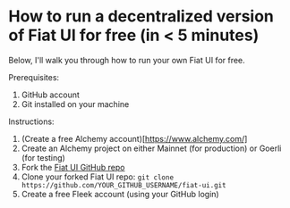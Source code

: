 # How to run a decentralized version of Fiat UI for free (in < 5 minutes)

Below, I'll walk you through how to run your own Fiat UI for free.

Prerequisites:
1. GitHub account
2. Git installed on your machine

Instructions:
1. (Create a free Alchemy account)[https://www.alchemy.com/]
2. Create an Alchemy project on either Mainnet (for production) or Goerli (for testing)
3. Fork the [Fiat UI GitHub repo](https://github.com/fiatdao/fiat-ui.git)
3. Clone your forked Fiat UI repo: `git clone https://github.com/YOUR_GITHUB_USERNAME/fiat-ui.git`
4. Create a free Fleek account (using your GitHub login)
